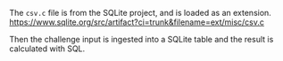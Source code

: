 The `csv.c` file is from the SQLite project, and is loaded as an extension.
https://www.sqlite.org/src/artifact?ci=trunk&filename=ext/misc/csv.c

Then the challenge input is ingested into a SQLite table and the result is calculated with SQL.

